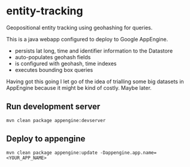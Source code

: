 entity-tracking
===============

Geopositional entity tracking using geohashing for queries.

This is a java webapp configured to deploy to Google AppEngine. 

* persists lat long, time and identifier information to the Datastore 
* auto-populates geohash fields 
* is configured with geohash, time indexes
* executes bounding box queries

Having got this going I let go of the idea of trialling some big datasets in AppEngine because it might be kind of costly. Maybe later.

Run development server
------------------------

    mvn clean package appengine:devserver

Deploy to appengine
-----------------------

    mvn clean package appengine:update -Dappengine.app.name=<YOUR_APP_NAME>


